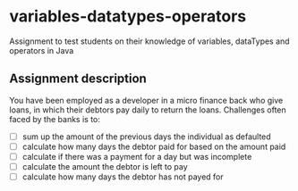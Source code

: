 # variables-datatypes-operators
Assignment to test students on their knowledge of variables, dataTypes and operators in Java

## Assignment description
You have been employed as a developer in a micro finance back who give loans, in which their debtors pay daily to return the loans. 
Challenges often faced by the banks is to:
- [ ] sum up the amount of the previous days the individual as defaulted
- [ ] calculate how many days the debtor paid for based on the amount paid
- [ ] calculate if there was a payment for a day but was incomplete
- [ ] calculate the amount the debtor is left to pay
- [ ] calculate how many days the debtor has not payed for
